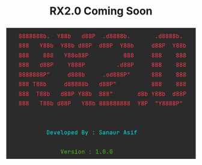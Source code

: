 <h1 align="center">RX2.0 Coming Soon

<img align="center" src="https://raw.githubusercontent.com/SanaurAsif/RX2.0/master/RX2.0.png" alt="RX2.0"></img>
</h1>
